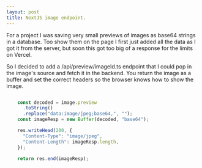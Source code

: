```yaml
---
layout: post
title: NextJS image endpoint.
---
```


For a project I was saving very small previews of images as base64 strings in a database.
Too show them on the page I first just added all the data as I got it from the server, but soon this got too big of a response for the limits on Vercel.

So I decided to add a /api/preview/imageId.ts endpoint that I could pop in the image's source and fetch it in the backend.
You return the image as a buffer and set the correct headers so the browser knows how to show the image.


```javascript

    const decoded = image.preview
      .toString()
      .replace("data:image/jpeg;base64,", "");
    const imageResp = new Buffer(decoded, "base64");

    res.writeHead(200, {
      "Content-Type": "image/jpeg",
      "Content-Length": imageResp.length,
    });
    
    return res.end(imageResp);
     
```

